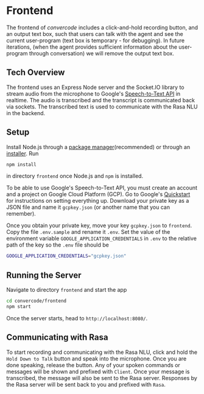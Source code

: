 # Frontend
The frontend of *convercode* includes a click-and-hold recording button, and an output text box, such that users can talk with the agent and see the current user-program (text box is temporary - for debugging). In future iterations, (when the agent provides sufficient information about the user-program through conversation) we will remove the output text box.

## Tech Overview
The frontend uses an Express Node server and the Socket.IO library to stream audio from the microphone to Google's [Speech-to-Text API](https://cloud.google.com/speech-to-text/docs/streaming-recognize) in realtime. The audio is transcribed and the transcript is communicated back via sockets. The transcribed text is used to communicate with the Rasa NLU in the backend.

## Setup
Install Node.js through a [package manager](https://nodejs.org/en/download/package-manager/)(recommended) or through an [installer](https://nodejs.org/en/download/). Run
```bash
npm install
```
in directory `frontend` once Node.js and `npm` is installed.

To be able to use Google's Speech-to-Text API, you must create an account and a project on Google Cloud Platform (GCP). Go to Google's [Quickstart](https://cloud.google.com/speech-to-text/docs/quickstart-client-libraries) for instructions on setting everything up. Download your private key as a JSON file and name it `gcpkey.json` (or another name that you can remember).

Once you obtain your private key, move your key `gcpkey.json` to `frontend`. Copy the file `.env.sample` and rename it `.env`. Set the value of the environment variable `GOOGLE_APPLICATION_CREDENTIALS` in `.env` to the relative path of the key so the `.env` file should be
```bash
GOOGLE_APPLICATION_CREDENTIALS="gcpkey.json"
```

## Running the Server
Navigate to directory `frontend` and start the app
```bash
cd convercode/frontend
npm start
```
Once the server starts, head to `http://localhost:8080/`.

## Communicating with Rasa
To start recording and communicating with the Rasa NLU, click and hold the `Hold Down to Talk` button and speak into the microphone. Once you are done speaking, release the button. Any of your spoken commands or messages will be shown and prefixed with `Client`. Once your message is transcribed, the message will also be sent to the Rasa server. Responses by the Rasa server will be sent back to you and prefixed with `Rasa`.